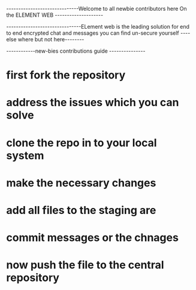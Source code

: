 ------------------------------Welcome to all newbie contributors here On the ELEMENT WEB --------------------

-------------------------------ELement web is the leading solution for end to end encrypted chat and messages you can find un-secure yourself
----else where but not here--------

------------new-bies contributions guide ---------------
#  first fork the repository
#  address the issues which you can solve 
#  clone the repo in to your local system
#  make the necessary changes 
#  add all files to the staging are 
#  commit messages or the chnages 
#  now push the file to the central repository
